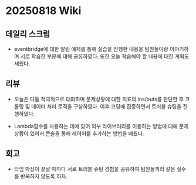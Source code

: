 # 20250818 Wiki

## 데일리 스크럼

- eventbridge에 대한 알림 예제를 통해 실습을 진행한 내용을 팀원들이랑 이야기하며 서로 학습한 부분에 대해 공유하였다. 또한 오늘 학습해야 할 내용에 대한 계획도 세웠다.

## 리뷰

- 오늘은 다들 적극적으로 대화하며 문제상황에 대한 지표의 ins/outs를 판단한 후 크롤링 및 데이터 처리 로직을 구상하였다. 이후 코딩에 집중하면서 트러블 슈팅을 진행하였다.

- Lambda함수를 사용하는 데에 있어 외부 라이브러리를 이용하는 방법에 대해 문제 상황이 있어서 콘솔을 통해 레이어를 추가하는 방법을 배웠다.

## 회고

- 타임 박싱이 끝날 때마다 서로 트러블 슈팅 경험을 공유하여 팀원들끼리 같은 실수를 반복하지 않도록 하자.